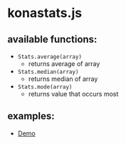 # konastats.js
## available functions:
* `Stats.average(array)`
  * returns average of array
* `Stats.median(array)`
  * returns median of array
* `Stats.mode(array)`
  * returns value that occurs most
## examples:
* [Demo](https://htmlpreview.github.io/?https://github.com/EthanThatOneKid/math/blob/master/stats/examples/demo/index.html)
